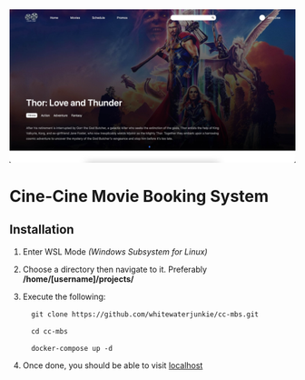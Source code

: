 <img src="/assets/cc.jpg">

# Cine-Cine Movie Booking System

## Installation

1. Enter WSL Mode <i>(Windows Subsystem for Linux)</i>
   >
2. Choose a directory then navigate to it. Preferably
   **/home/[username]/projects/**
   >
3. Execute the following:
   >
   ```
     git clone https://github.com/whitewaterjunkie/cc-mbs.git
   ```
   >
   ```
     cd cc-mbs
   ```
   >
   ```
     docker-compose up -d
   ```
4. Once done, you should be able to visit [localhost](http://localhost:3000)
